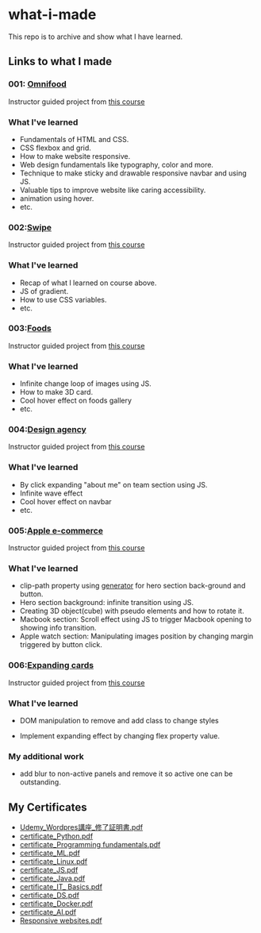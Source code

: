 # what-i-made

This repo is to archive and show what I have learned.

## Links to what I made

### 001: [Omnifood](https://app.netlify.com/sites/omnifood-kk/overview)

Instructor guided project from [this course](https://www.udemy.com/course/design-and-develop-a-killer-website-with-html5-and-css3/)

### What I've learned

- Fundamentals of HTML and CSS.
- CSS flexbox and grid.
- How to make website responsive.
- Web design fundamentals like typography, color and more.
- Technique to make sticky and drawable responsive navbar and using JS.
- Valuable tips to improve website like caring accessibility.
- animation using hover.
- etc.

### 002:[Swipe](https://swipe-exercise.netlify.app/)

Instructor guided project from [this course](https://www.udemy.com/course/html-and-css-bootcamp/)

### What I've learned

- Recap of what I learned on course above.
- JS of gradient.
- How to use CSS variables.
- etc.

### 003:[Foods](https://exercise001-koichi.netlify.app/)

Instructor guided project from [this course](https://www.udemy.com/course/10-mega-responsive-websites-with-html-css-and-javascript/?kw=10+mega&src=sac)

### What I've learned

- Infinite change loop of images using JS.
- How to make 3D card.
- Cool hover effect on foods gallery
- etc.

### 004:[Design agency](https://exercise002-koichi.netlify.app/)

Instructor guided project from [this course](https://www.udemy.com/course/10-mega-responsive-websites-with-html-css-and-javascript/?kw=10+mega&src=sac)

### What I've learned

- By click expanding "about me" on team section using JS.
- Infinite wave effect
- Cool hover effect on navbar
- etc.


### 005:[Apple e-commerce](https://apple-ecommerce-exercise.netlify.app/)

Instructor guided project from [this course](https://www.udemy.com/course/10-mega-responsive-websites-with-html-css-and-javascript/?kw=10+mega&src=sac)

### What I've learned

- clip-path property using [generator](https://bennettfeely.com/clippy/) for hero section back-ground and button.
- Hero section background:  infinite transition using JS.
- Creating 3D object(cube) with pseudo elements and how to rotate it.
- Macbook section: Scroll effect using JS to trigger Macbook opening to showing info transition.
- Apple watch section: Manipulating images position by changing margin triggered by button click.


### 006:[Expanding cards](https://expanding-cards-exercise.netlify.app/)

Instructor guided project from [this course]([https://www.udemy.com/course/10-mega-responsive-websites-with-html-css-and-javascript/?kw=10+mega&src=sac](https://ibmcsr.udemy.com/course/50-projects-50-days/learn/lecture/23599990#overview))

### What I've learned
- DOM manipulation to remove and add class to change styles
* Implement expanding effect by changing flex property value.

### My additional work
- add blur to non-active panels and remove it so active one can be outstanding.


## My Certificates
- [Udemy_Wordpres講座_修了証明書.pdf](https://github.com/KKoichi276052/what-i-made/files/12012774/Udemy_Wordpres._.pdf)
- [certificate_Python.pdf](https://github.com/KKoichi276052/what-i-made/files/12012773/certificate_Python.pdf)
- [certificate_Programming fundamentals.pdf](https://github.com/KKoichi276052/what-i-made/files/12012771/certificate_Programming.fundamentals.pdf)
- [certificate_ML.pdf](https://github.com/KKoichi276052/what-i-made/files/12012770/certificate_ML.pdf)
- [certificate_Linux.pdf](https://github.com/KKoichi276052/what-i-made/files/12012769/certificate_Linux.pdf)
- [certificate_JS.pdf](https://github.com/KKoichi276052/what-i-made/files/12012768/certificate_JS.pdf)
- [certificate_Java.pdf](https://github.com/KKoichi276052/what-i-made/files/12012767/certificate_Java.pdf)
- [certificate_IT_ Basics.pdf](https://github.com/KKoichi276052/what-i-made/files/12012766/certificate_IT_.Basics.pdf)
- [certificate_DS.pdf](https://github.com/KKoichi276052/what-i-made/files/12012765/certificate_DS.pdf)
- [certificate_Docker.pdf](https://github.com/KKoichi276052/what-i-made/files/12012763/certificate_Docker.pdf)
- [certificate_AI.pdf](https://github.com/KKoichi276052/what-i-made/files/12012762/certificate_AI.pdf)
- [Responsive websites.pdf](https://github.com/KKoichi276052/what-i-made/files/12013280/Responsive.websites.pdf)



